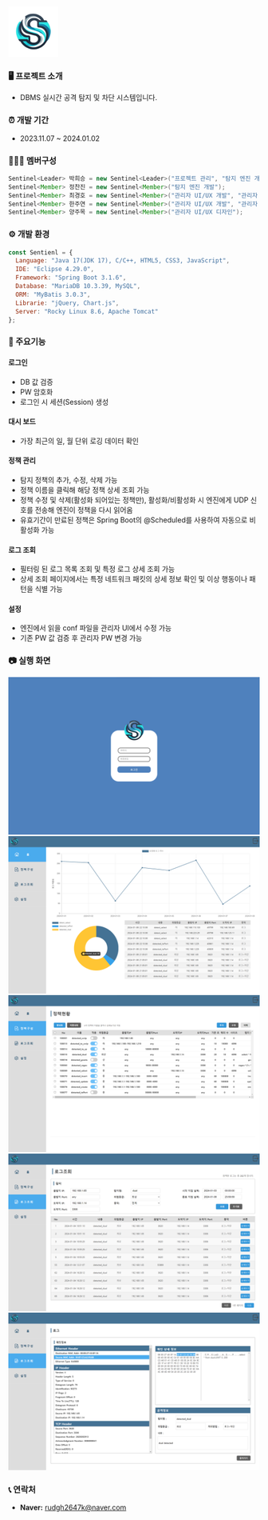 <img src="https://github.com/Rud2K/Sentinel/raw/master/Sentinel/src/main/resources/static/Team_Logo.png" alt="팀 로고" width="100"/>
<br>

### 🖥️ 프로젝트 소개
  - DBMS 실시간 공격 탐지 및 차단 시스템입니다.

### ⏰ 개발 기간
  - 2023.11.07 ~ 2024.01.02

### 🧑‍🤝‍🧑 멤버구성
```java
Sentinel<Leader> 박희승 = new Sentinel<Leader>("프로젝트 관리", "탐지 엔진 개발");
Sentinel<Member> 정찬진 = new Sentinel<Member>("탐지 엔진 개발");
Sentinel<Member> 최경호 = new Sentinel<Member>("관리자 UI/UX 개발", "관리자 UI/UX 디자인");
Sentinel<Member> 한주연 = new Sentinel<Member>("관리자 UI/UX 개발", "관리자 UI/UX 디자인");
Sentinel<Member> 양주목 = new Sentinel<Member>("관리자 UI/UX 디자인");
```

### ⚙️ 개발 환경
```javascript
const Sentienl = {
  Language: "Java 17(JDK 17), C/C++, HTML5, CSS3, JavaScript",
  IDE: "Eclipse 4.29.0",
  Framework: "Spring Boot 3.1.6",
  Database: "MariaDB 10.3.39, MySQL",
  ORM: "MyBatis 3.0.3",
  Librarie: "jQuery, Chart.js",
  Server: "Rocky Linux 8.6, Apache Tomcat"
};
```

### 📌 주요기능
#### 로그인
  - DB 값 검증
  - PW 암호화
  - 로그인 시 세션(Session) 생성
#### 대시 보드
  - 가장 최근의 일, 월 단위 로깅 데이터 확인
#### 정책 관리
  - 탐지 정책의 추가, 수정, 삭제 가능
  - 정책 이름을 클릭해 해당 정책 상세 조회 가능
  - 정책 수정 및 삭제(활성화 되어있는 정책만), 활성화/비활성화 시 엔진에게 UDP 신호를 전송해 엔진이 정책을 다시 읽어옴
  - 유효기간이 만료된 정책은 Spring Boot의 @Scheduled를 사용하여 자동으로 비활성화 가능
#### 로그 조회
  - 필터링 된 로그 목록 조회 및 특정 로그 상세 조회 가능
  - 상세 조회 페이지에서는 특정 네트워크 패킷의 상세 정보 확인 및 이상 행동이나 패턴을 식별 가능
#### 설정
  - 엔진에서 읽을 conf 파일을 관리자 UI에서 수정 가능
  - 기존 PW 값 검증 후 관리자 PW 변경 가능

### 📷 실행 화면
<img src="https://github.com/Rud2K/Sentinel/blob/master/Sentinel/src/main/resources/static/img/%ED%99%94%EB%A9%B4_%EB%A1%9C%EA%B7%B8%EC%9D%B8.png" alt="로그인 화면"/><br>
<img src="https://github.com/Rud2K/Sentinel/blob/master/Sentinel/src/main/resources/static/img/%ED%99%94%EB%A9%B4_%ED%99%88.png" alt="홈 화면"/><br>
<img src="https://github.com/Rud2K/Sentinel/blob/master/Sentinel/src/main/resources/static/img/%ED%99%94%EB%A9%B4_%EC%A0%95%EC%B1%85%EB%A6%AC%EC%8A%A4%ED%8A%B8.png" alt="정책 관리 화면"/><br>
<img src="https://github.com/Rud2K/Sentinel/blob/master/Sentinel/src/main/resources/static/img/%ED%99%94%EB%A9%B4_%EB%A1%9C%EA%B7%B8%EB%A6%AC%EC%8A%A4%ED%8A%B8.png" alt="로그 조회 화면"/><br>
<img src="https://github.com/Rud2K/Sentinel/blob/master/Sentinel/src/main/resources/static/img/%ED%99%94%EB%A9%B4_%EC%83%81%EC%84%B8%EB%A1%9C%EA%B7%B8.png" alt="상세 로그 조회 화면"/>

### 📞 연락처
  - **Naver:** rudgh2647k@naver.com
